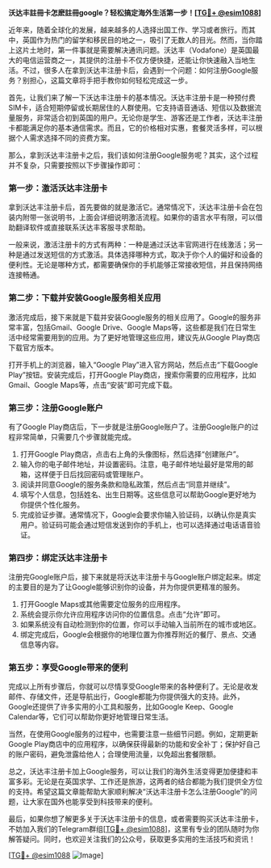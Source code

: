 **沃达丰註冊卡怎麽註冊google？轻松搞定海外生活第一步！[[TG💪+ @esim1088](https://t.me/s/esim1088)]**

近年来，随着全球化的发展，越来越多的人选择出国工作、学习或者旅行。而其中，英国作为热门的留学和移民目的地之一，吸引了无数人的目光。然而，当你踏上这片土地时，第一件事就是需要解决通讯问题。沃达丰（Vodafone）是英国最大的电信运营商之一，其提供的注册卡不仅方便快捷，还能让你快速融入当地生活。不过，很多人在拿到沃达丰注册卡后，会遇到一个问题：如何注册Google服务？别担心，这篇文章将手把手教你如何轻松完成这一步。

首先，让我们来了解一下沃达丰注册卡的基本情况。沃达丰注册卡是一种预付费SIM卡，适合短期停留或长期居住的人群使用。它支持语音通话、短信以及数据流量服务，非常适合初到英国的用户。无论你是学生、游客还是工作者，沃达丰注册卡都能满足你的基本通信需求。而且，它的价格相对实惠，套餐灵活多样，可以根据个人需求选择不同的资费方案。

那么，拿到沃达丰注册卡之后，我们该如何注册Google服务呢？其实，这个过程并不复杂，只需要按照以下步骤操作即可：

### 第一步：激活沃达丰注册卡

拿到沃达丰注册卡后，首先要做的就是激活它。通常情况下，沃达丰注册卡会在包装内附带一张说明书，上面会详细说明激活流程。如果你的语言水平有限，可以借助翻译软件或直接联系沃达丰客服寻求帮助。

一般来说，激活注册卡的方式有两种：一种是通过沃达丰官网进行在线激活；另一种是通过发送短信的方式激活。具体选择哪种方式，取决于你个人的偏好和设备的便利性。无论是哪种方式，都需要确保你的手机能够正常接收短信，并且保持网络连接畅通。

### 第二步：下载并安装Google服务相关应用

激活完成后，接下来就是下载并安装Google服务的相关应用了。Google的服务非常丰富，包括Gmail、Google Drive、Google Maps等，这些都是我们在日常生活中经常需要用到的应用。为了更好地管理这些应用，建议先从Google Play商店下载官方版本。

打开手机上的浏览器，输入“Google Play”进入官方网站，然后点击“下载Google Play”按钮。安装完成后，打开Google Play商店，搜索你需要的应用程序，比如Gmail、Google Maps等，点击“安装”即可完成下载。

### 第三步：注册Google账户

有了Google Play商店后，下一步就是注册Google账户了。注册Google账户的过程非常简单，只需要几个步骤就能完成。

1. 打开Google Play商店，点击右上角的头像图标，然后选择“创建账户”。
2. 输入你的电子邮件地址，并设置密码。注意，电子邮件地址最好是常用的邮箱，这样便于日后找回密码或管理账户。
3. 阅读并同意Google的服务条款和隐私政策，然后点击“同意并继续”。
4. 填写个人信息，包括姓名、出生日期等。这些信息可以帮助Google更好地为你提供个性化服务。
5. 完成验证步骤。通常情况下，Google会要求你输入验证码，以确认你是真实用户。验证码可能会通过短信发送到你的手机上，也可以选择通过电话语音验证。

### 第四步：绑定沃达丰注册卡

注册完Google账户后，接下来就是将沃达丰注册卡与Google账户绑定起来。绑定的主要目的是为了让Google能够识别你的设备，并为你提供更精准的服务。

1. 打开Google Maps或其他需要定位服务的应用程序。
2. 系统会提示你允许应用程序访问你的位置信息。点击“允许”即可。
3. 如果系统没有自动检测到你的位置，你可以手动输入当前所在的城市或地区。
4. 绑定完成后，Google会根据你的地理位置为你推荐附近的餐厅、景点、交通信息等内容。

### 第五步：享受Google带来的便利

完成以上所有步骤后，你就可以尽情享受Google带来的各种便利了。无论是收发邮件、存储文件，还是导航出行，Google都能为你提供强大的支持。此外，Google还提供了许多实用的小工具和服务，比如Google Keep、Google Calendar等，它们可以帮助你更好地管理日常生活。

当然，在使用Google服务的过程中，也需要注意一些细节问题。例如，定期更新Google Play商店中的应用程序，以确保获得最新的功能和安全补丁；保护好自己的账户密码，避免泄露给他人；合理使用流量，以免超出套餐限额。

总之，沃达丰注册卡加上Google服务，可以让我们的海外生活变得更加便捷和丰富多彩。无论是在英国求学、工作还是旅游，这两者的结合都能为我们提供全方位的支持。希望这篇文章能帮助大家顺利解决“沃达丰注册卡怎么注册Google”的问题，让大家在国外也能享受到科技带来的便利。

最后，如果你想了解更多关于沃达丰注册卡的信息，或者需要购买沃达丰注册卡，不妨加入我们的Telegram群组[[TG💪+ @esim1088](https://t.me/s/esim1088)]，这里有专业的团队随时为你解答疑问。同时，也欢迎关注我们的公众号，获取更多实用的生活技巧和资讯！

[[TG💪+ @esim1088](https://t.me/s/esim1088) ![Image](https://i.postimg.cc/4NQfJmqS/Snipaste-2025-05-13-00-14-12.png)]